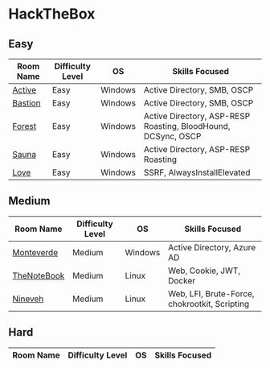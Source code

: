 # HackTheBox

## Easy

| Room Name                                                    | Difficulty Level | OS    | Skills Focused                                               |
| ------------------------------------------------------------ | ---------------- | ------- | ------------------------------------------------------------ |
| [Active](HackTheBox/Easy/Active/Active.md)     | Easy             | Windows   | Active Directory, SMB,  OSCP                                |
| [Bastion](HackTheBox/Easy/Bastion/Bastion.md)                          | Easy             | Windows   | Active Directory, SMB, OSCP                                |
| [Forest](HackTheBox/Easy/Forest/Forest.md)               | Easy             | Windows   | Active Directory, ASP-RESP Roasting, BloodHound, DCSync, OSCP         |
| [Sauna](HackTheBox/Easy/Sauna/Sauna.md)        | Easy             | Windows   | Active Directory, ASP-RESP Roasting                                              |
| [Love](HackTheBox/Easy/Love/Love.md)        | Easy             | Windows   | SSRF, AlwaysInstallElevated                                           |

## Medium

| Room Name                                                   | Difficulty Level | OS  | Skills Focused                                        |
| ----------------------------------------------------------- | ---------------- | ----- | ----------------------------------------------------- |
| [Monteverde](HackTheBox/Medium/Monteverde/Monteverde.md)                      | Medium             | Windows   | Active Directory, Azure AD                            |
| [TheNoteBook](HackTheBox/Medium/TheNoteBook/TheNoteBook.md)                      | Medium             | Linux   | Web, Cookie, JWT, Docker                   |
| [Nineveh](HackTheBox/Medium/Nineveh/Nineveh.md)                      | Medium             | Linux   | Web, LFI, Brute-Force, chokrootkit, Scripting                   |

## Hard

| Room Name                                                   | Difficulty Level | OS  | Skills Focused                                        |
| ----------------------------------------------------------- | ---------------- | ----- | ----------------------------------------------------- |

